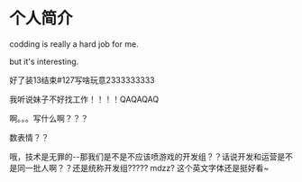 # 个人简介
codding is really a hard job for me.



but it's interesting.

好了装13结束#127写啥玩意2333333333

我听说妹子不好找工作！！！！QAQAQAQ


啊。。。写什么啊？？？


数表情？？


哦，技术是无罪的--那我们是不是不应该喷游戏的开发组？？话说开发和运营是不是同一批人啊？？还是统称开发组?????
mdzz?
这个英文字体还是挺好看~
